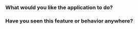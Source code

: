 ### What would you like the application to do?
<!-- Describe the desired feature or behavior -->

### Have you seen this feature or behavior anywhere?
<!-- If so, link to a video showing this feature in action -->
